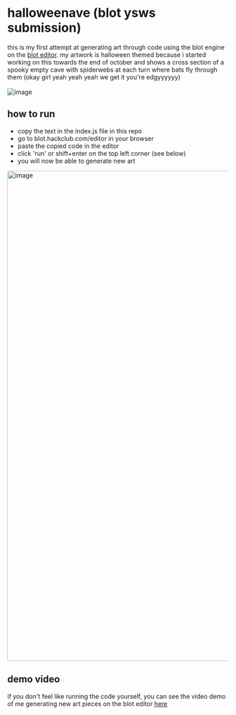 # halloweenave (blot ysws submission)
this is my first attempt at generating art through code using the blot engine on the [blot editor](https://blot.hackclub.com/editor). my artwork is halloween themed because i started working on this towards the end of october and shows a cross section of a spooky empty cave with spiderwebs at each turn where bats fly through them (okay girl yeah yeah yeah we get it you're edgyyyyyy)
<br><br>
![image](https://github.com/user-attachments/assets/fd7b8133-b692-45f8-85ff-6adf1820eb59)

## how to run
- copy the text in the index.js file in this repo
- go to blot.hackclub.com/editor in your browser
- paste the copied code in the editor
- click 'run' or shift+enter on the top left corner (see below)
- you will now be able to generate new art 
<img width="1118" alt="image" src="https://github.com/user-attachments/assets/32c45433-b396-4d49-8a01-6eee23626800">


## demo video
if you don't feel like running the code yourself, you can see the video demo of me generating new art pieces on the blot editor [here](demo/blot.mp4)
